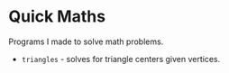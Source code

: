 # Quick Maths
Programs I made to solve math problems.

- `triangles` - solves for triangle centers given vertices.